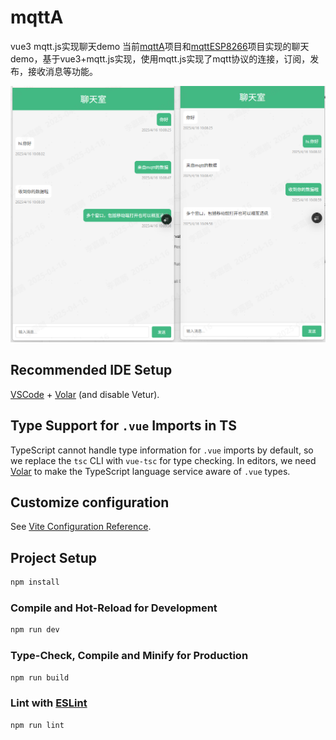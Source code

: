 # mqttA

vue3 mqtt.js实现聊天demo
当前[mqttA](https://github.com/time202051/mqttA)项目和[mqttESP8266](https://github.com/time202051/mqttESP8266)项目实现的聊天demo，基于vue3+mqtt.js实现，使用mqtt.js实现了mqtt协议的连接，订阅，发布，接收消息等功能。

![Local demo](./src/assets/demo.png "Local demo")

## Recommended IDE Setup

[VSCode](https://code.visualstudio.com/) + [Volar](https://marketplace.visualstudio.com/items?itemName=Vue.volar) (and disable Vetur).

## Type Support for `.vue` Imports in TS

TypeScript cannot handle type information for `.vue` imports by default, so we replace the `tsc` CLI with `vue-tsc` for type checking. In editors, we need [Volar](https://marketplace.visualstudio.com/items?itemName=Vue.volar) to make the TypeScript language service aware of `.vue` types.

## Customize configuration

See [Vite Configuration Reference](https://vite.dev/config/).

## Project Setup

```sh
npm install
```

### Compile and Hot-Reload for Development

```sh
npm run dev
```

### Type-Check, Compile and Minify for Production

```sh
npm run build
```

### Lint with [ESLint](https://eslint.org/)

```sh
npm run lint
```
